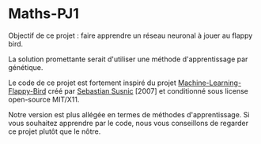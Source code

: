 # Maths-PJ1

Objectif de ce projet : faire apprendre un réseau neuronal à jouer au flappy bird.

La solution promettante serait d'utiliser une méthode d'apprentissage par génétique.


Le code de ce projet est fortement inspiré du projet [Machine-Learning-Flappy-Bird](https://github.com/ssusnic/Machine-Learning-Flappy-Bird/blob/master/source/) créé par [Sebastian Susnic](https://github.com/ssusnic) [2007] et conditionné sous license open-source MIT/X11.

Notre version est plus allégée en termes de méthodes d'apprentissage. Si vous souhaitez apprendre par le code, nous vous conseillons de regarder ce projet plutôt que le nôtre. 
